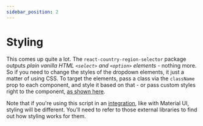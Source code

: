 ```yaml
---
sidebar_position: 2
---
```


# Styling

This comes up quite a lot. The `react-country-region-selector` package outputs _plain vanilla HTML `<select>` and `<option>` elements_ - nothing more. So if you need to change the styles of the dropdown elements, it just a matter of using CSS. To target the elements, pass a class via the `className` prop to each component, and style it based on that - or pass custom styles right to the component, [as shown here](./demos/features/ArbitraryAttributes).

Note that if you're using this script in an [integration](./demos/integrations/), like with Material UI, styling will be different. You'll need to refer to those
external libraries to find out how styling works for them.
